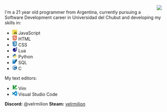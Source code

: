 <img align="right" src="https://emoji.gg/assets/emoji/5139-dog-smile.png"/>

I'm a 21 year old programmer from Argentina, currently pursuing a Software Development career in Universidad del Chubut and developing my skills in:
* <img src= "https://raw.githubusercontent.com/devicons/devicon/master/icons/javascript/javascript-original.svg" width=16> JavaScript
* <img src="https://raw.githubusercontent.com/devicons/devicon/master/icons/html5/html5-plain.svg" width=16> HTML
* <img src="https://raw.githubusercontent.com/devicons/devicon/master/icons/css3/css3-plain.svg" width=16> CSS
* <img src="https://raw.githubusercontent.com/devicons/devicon/master/icons/lua/lua-original.svg" width=16> Lua
* <img src="https://raw.githubusercontent.com/devicons/devicon/master/icons/python/python-original.svg" width=16> Python
* <img src="https://raw.githubusercontent.com/devicons/devicon/master/icons/sqlite/sqlite-original.svg" width=16> SQL
* <img src="https://raw.githubusercontent.com/devicons/devicon/master/icons/c/c-original.svg" width=16> C

My text editors:
* <img src="https://raw.githubusercontent.com/devicons/devicon/master/icons/vim/vim-plain.svg" width=16> Vim
* <img src="https://raw.githubusercontent.com/devicons/devicon/master/icons/vscode/vscode-original.svg" width=16> Visual Studio Code

**Discord:** @velrmilion
**Steam:** [velrmilion](https://steamcommunity.com/id/velrmilion)
